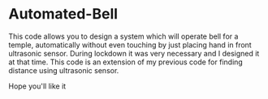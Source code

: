 # Automated-Bell
This code allows you to design a system which will operate bell for a temple, automatically without even touching by just placing hand in front ultrasonic sensor.
During lockdown it was very necessary and I designed it at that time.
This code is an extension of my previous code for finding distance using  ultrasonic sensor.

Hope you'll like it 
